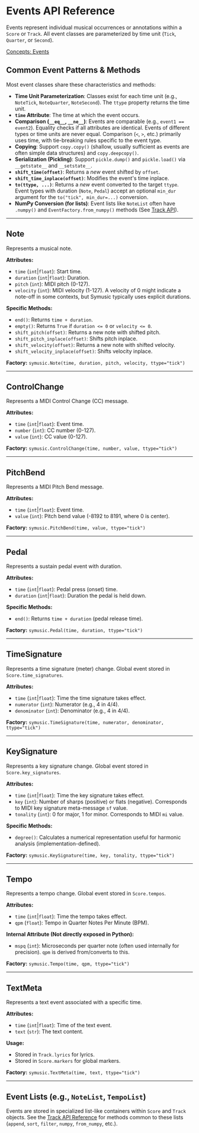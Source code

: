 # Events API Reference

Events represent individual musical occurrences or annotations within a `Score` or `Track`. All event classes are parameterized by time unit (`Tick`, `Quarter`, or `Second`).

[Concepts: Events](./../concepts/events.md)

## Common Event Patterns & Methods

Most event classes share these characteristics and methods:

-   **Time Unit Parameterization**: Classes exist for each time unit (e.g., `NoteTick`, `NoteQuarter`, `NoteSecond`). The `ttype` property returns the time unit.
-   **`time` Attribute**: The time at which the event occurs.
-   **Comparison (`__eq__`, `__ne__`)**: Events are comparable (e.g., `event1 == event2`). Equality checks if all attributes are identical. Events of different types or time units are never equal. Comparison (`<`, `>`, etc.) primarily uses time, with tie-breaking rules specific to the event type.
-   **Copying**: Support `copy.copy()` (shallow, usually sufficient as events are often simple data structures) and `copy.deepcopy()`.
-   **Serialization (Pickling)**: Support `pickle.dump()` and `pickle.load()` via `__getstate__` and `__setstate__`.
-   **`shift_time(offset)`**: Returns a *new* event shifted by `offset`.
-   **`shift_time_inplace(offset)`**: Modifies the event's time inplace.
-   **`to(ttype, ...)`**: Returns a *new* event converted to the target `ttype`. Event types with duration (`Note`, `Pedal`) accept an optional `min_dur` argument for the `to("tick", min_dur=...)` conversion.
-   **NumPy Conversion (for lists)**: Event lists like `NoteList` often have `.numpy()` and `EventFactory.from_numpy()` methods (See [Track API](./track.md#event-list-methods)).

--- 

## Note

Represents a musical note.

**Attributes:**

-   `time` (`int`|`float`): Start time.
-   `duration` (`int`|`float`): Duration.
-   `pitch` (`int`): MIDI pitch (0-127).
-   `velocity` (`int`): MIDI velocity (1-127). A velocity of 0 might indicate a note-off in some contexts, but Symusic typically uses explicit durations.

**Specific Methods:**

-   `end()`: Returns `time + duration`.
-   `empty()`: Returns `True` if `duration <= 0` or `velocity <= 0`.
-   `shift_pitch(offset)`: Returns a new note with shifted pitch.
-   `shift_pitch_inplace(offset)`: Shifts pitch inplace.
-   `shift_velocity(offset)`: Returns a new note with shifted velocity.
-   `shift_velocity_inplace(offset)`: Shifts velocity inplace.

**Factory:** `symusic.Note(time, duration, pitch, velocity, ttype="tick")`

--- 

## ControlChange

Represents a MIDI Control Change (CC) message.

**Attributes:**

-   `time` (`int`|`float`): Event time.
-   `number` (`int`): CC number (0-127).
-   `value` (`int`): CC value (0-127).

**Factory:** `symusic.ControlChange(time, number, value, ttype="tick")`

--- 

## PitchBend

Represents a MIDI Pitch Bend message.

**Attributes:**

-   `time` (`int`|`float`): Event time.
-   `value` (`int`): Pitch bend value (-8192 to 8191, where 0 is center).

**Factory:** `symusic.PitchBend(time, value, ttype="tick")`

--- 

## Pedal

Represents a sustain pedal event with duration.

**Attributes:**

-   `time` (`int`|`float`): Pedal press (onset) time.
-   `duration` (`int`|`float`): Duration the pedal is held down.

**Specific Methods:**

-   `end()`: Returns `time + duration` (pedal release time).

**Factory:** `symusic.Pedal(time, duration, ttype="tick")`

--- 

## TimeSignature

Represents a time signature (meter) change. Global event stored in `Score.time_signatures`.

**Attributes:**

-   `time` (`int`|`float`): Time the time signature takes effect.
-   `numerator` (`int`): Numerator (e.g., 4 in 4/4).
-   `denominator` (`int`): Denominator (e.g., 4 in 4/4).

**Factory:** `symusic.TimeSignature(time, numerator, denominator, ttype="tick")`

--- 

## KeySignature

Represents a key signature change. Global event stored in `Score.key_signatures`.

**Attributes:**

-   `time` (`int`|`float`): Time the key signature takes effect.
-   `key` (`int`): Number of sharps (positive) or flats (negative). Corresponds to MIDI key signature meta-message `sf` value.
-   `tonality` (`int`): 0 for major, 1 for minor. Corresponds to MIDI `mi` value.

**Specific Methods:**
- `degree()`: Calculates a numerical representation useful for harmonic analysis (implementation-defined).

**Factory:** `symusic.KeySignature(time, key, tonality, ttype="tick")`

--- 

## Tempo

Represents a tempo change. Global event stored in `Score.tempos`.

**Attributes:**

-   `time` (`int`|`float`): Time the tempo takes effect.
-   `qpm` (`float`): Tempo in Quarter Notes Per Minute (BPM).

**Internal Attribute (Not directly exposed in Python):**

-   `mspq` (`int`): Microseconds per quarter note (often used internally for precision). `qpm` is derived from/converts to this.

**Factory:** `symusic.Tempo(time, qpm, ttype="tick")`

--- 

## TextMeta

Represents a text event associated with a specific time.

**Attributes:**

-   `time` (`int`|`float`): Time of the text event.
-   `text` (`str`): The text content.

**Usage:**

-   Stored in `Track.lyrics` for lyrics.
-   Stored in `Score.markers` for global markers.

**Factory:** `symusic.TextMeta(time, text, ttype="tick")`

--- 

## Event Lists (e.g., `NoteList`, `TempoList`)

Events are stored in specialized list-like containers within `Score` and `Track` objects. See the [Track API Reference](./track.md#event-list-methods) for methods common to these lists (`append`, `sort`, `filter`, `numpy`, `from_numpy`, etc.). 